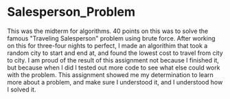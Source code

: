 # Salesperson_Problem

This was the midterm for algorithms. 40 points on this was to solve the famous "Traveling Salesperson" problem using brute force. After working on this for three-four nights to perfect, I made an algorithim that took a random city to start and end at, and found the lowest cost to travel from city to city. I am proud of the result of this assignment not because I finished it, but because when I did I tested out more code to see what else could work with the problem. This assignment showed me my determination to learn more about a problem, and make sure I understood it, and I understood how I solved it.
